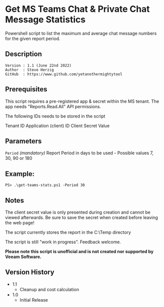 # Get MS Teams Chat & Private Chat Message Statistics
Powershell script to list the maximum and average chat message numbers for the given report period.

## Description
~~~~
Version : 1.1 (June 22nd 2022)
Author  : Steve Herzig
GitHub  : https://www.github.com/yetanothermightytool
~~~~

## Prerequisites
This script requires a pre-registered app & secret within the MS tenant. The app needs "Reports.Read.All" API permissions.

The following IDs needs to be stored in the script

Tenant ID
Application (client) ID
Client Secret Value

## Parameters
  
  `Period`
_(mandatory)_ Report Period in days to be used - Possible values 7, 30, 90 or 180

  
## Example: 
`PS> .\get-teams-stats.ps1 -Period 30`
  
## Notes
The client secret value is only presented during creation and cannot be viewed afterwards. Be sure to save the secret when created before leaving the web page!

The script currently stores the report in the C:\Temp directory

The script is still "work in progress". Feedback welcome.

**Please note this script is unofficial and is not created nor supported by Veeam Software.**

## Version History
* 1.1
    * Cleanup and cost calculation
* 1.0
    * Initial Release
